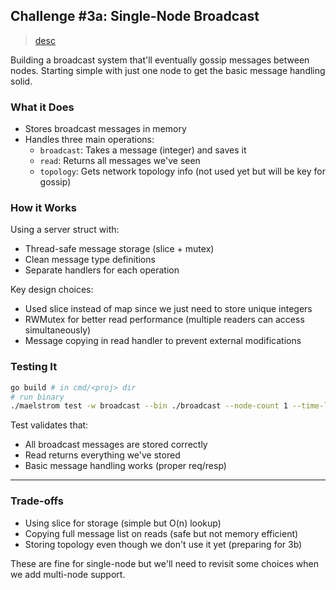 ## Challenge #3a: Single-Node Broadcast

> [desc](https://fly.io/dist-sys/3a/)

Building a broadcast system that'll eventually gossip messages between nodes. Starting simple with just one node to get the basic message handling solid.

### What it Does
- Stores broadcast messages in memory
- Handles three main operations:
  - `broadcast`: Takes a message (integer) and saves it
  - `read`: Returns all messages we've seen
  - `topology`: Gets network topology info (not used yet but will be key for gossip)

### How it Works
Using a server struct with:
- Thread-safe message storage (slice + mutex)
- Clean message type definitions
- Separate handlers for each operation

Key design choices:
- Used slice instead of map since we just need to store unique integers
- RWMutex for better read performance (multiple readers can access simultaneously)
- Message copying in read handler to prevent external modifications

### Testing It
```bash
go build # in cmd/<proj> dir
# run binary
./maelstrom test -w broadcast --bin ./broadcast --node-count 1 --time-limit 20 --rate 10
```

Test validates that:
- All broadcast messages are stored correctly
- Read returns everything we've stored
- Basic message handling works (proper req/resp)

---

### Trade-offs
- Using slice for storage (simple but O(n) lookup)
- Copying full message list on reads (safe but not memory efficient)
- Storing topology even though we don't use it yet (preparing for 3b)

These are fine for single-node but we'll need to revisit some choices when we add multi-node support.
